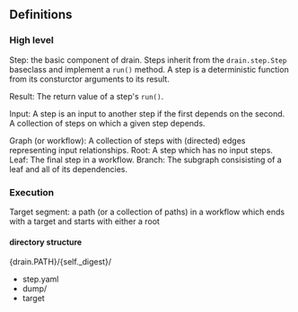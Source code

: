 ## Definitions

### High level
Step: the basic component of drain. Steps inherit from the `drain.step.Step` baseclass and implement a `run()` method. A step is a deterministic function from its consturctor arguments to its result.

Result: The return value of a step's `run()`.

Input: A step is an input to another step if the first depends on the second. A collection of steps on which a given step depends.

Graph (or workflow): A collection of steps with (directed) edges representing input relationships.
Root: A step which has no input steps.
Leaf: The final step in a workflow.
Branch: The subgraph consisisting of a leaf and all of its dependencies.

### Execution
Target segment: a path (or a collection of paths) in a workflow which ends with a target and starts with either a root 

#### directory structure
{drain.PATH}/{self._digest}/
 - step.yaml
 - dump/
 - target
     
